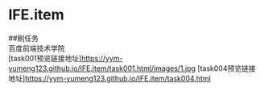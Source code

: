 # IFE.item
##刷任务
  <br/>
  百度前端技术学院<br/>
[task001预览链接地址]https://yym-yumeng123.github.io/IFE.item/task001.html/images/1.jpg
[task004预览链接地址]https://yym-yumeng123.github.io/IFE.item/task004.html
